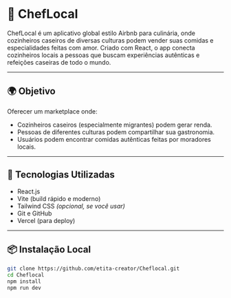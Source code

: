 # 🍲 ChefLocal

ChefLocal é um aplicativo global estilo Airbnb para culinária, onde cozinheiros caseiros de diversas culturas podem vender suas comidas e especialidades feitas com amor. Criado com React, o app conecta cozinheiros locais a pessoas que buscam experiências autênticas e refeições caseiras de todo o mundo.

---

## 🌍 Objetivo

Oferecer um marketplace onde:
- Cozinheiros caseiros (especialmente migrantes) podem gerar renda.
- Pessoas de diferentes culturas podem compartilhar sua gastronomia.
- Usuários podem encontrar comidas autênticas feitas por moradores locais.

---

## 🚀 Tecnologias Utilizadas

- React.js
- Vite (build rápido e moderno)
- Tailwind CSS *(opcional, se você usar)*
- Git e GitHub
- Vercel (para deploy)

---

## 📦 Instalação Local

```bash
git clone https://github.com/etita-creator/Cheflocal.git
cd Cheflocal
npm install
npm run dev
